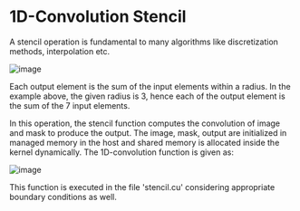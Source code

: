 # 1D-Convolution Stencil

A stencil operation is fundamental to many algorithms like discretization methods, interpolation etc.


![image](https://user-images.githubusercontent.com/113553039/221666798-b766976a-3a7a-437d-8612-0bff280951e9.png)

Each output element is the sum of the input elements within a radius. In the example above, the given radius is 3, hence each of the output element is the sum of the 7 input elements. 

In this operation, the stencil function computes the convolution of image and mask to produce the output. The image, mask, output are initialized in managed memory in the host and shared memory is allocated inside the kernel dynamically. The 1D-convolution function is given as:

![image](https://user-images.githubusercontent.com/113553039/221671170-9815e3f3-9f44-488f-a191-32874ae6baac.png)

This function is executed in the file 'stencil.cu' considering appropriate boundary conditions as well.   

                          

